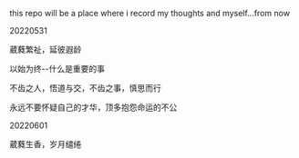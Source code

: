 this repo will be a place where i record my thoughts and myself...from now

20220531

葳蕤繁祉，延彼遐龄

以始为终--什么是重要的事

不齿之人，悟道与交，不齿之事，慎思而行

永远不要怀疑自己的才华，顶多抱怨命运的不公

20220601

葳蕤生香，岁月缱绻
